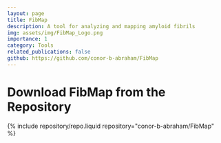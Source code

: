 ```yaml
---
layout: page
title: FibMap
description: A tool for analyzing and mapping amyloid fibrils
img: assets/img/FibMap_Logo.png
importance: 1
category: Tools
related_publications: false
github: https://github.com/conor-b-abraham/FibMap
---
```


# Download FibMap from the Repository

<div class="repositories d-flex flex-wrap flex-md-row flex-column justify-content-between align-items-center">
    {% include repository/repo.liquid repository="conor-b-abraham/FibMap" %}
</div>
